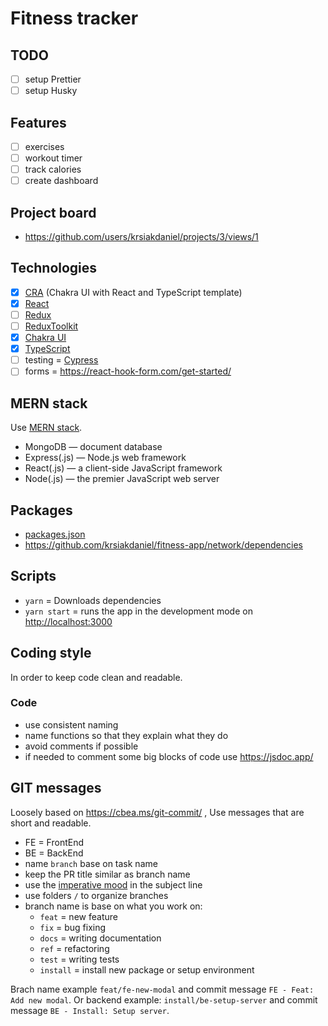 # Fitness tracker

## TODO

- [ ] setup Prettier
- [ ] setup Husky
## Features

- [ ] exercises
- [ ] workout timer
- [ ] track calories
- [ ] create dashboard
## Project board

- <https://github.com/users/krsiakdaniel/projects/3/views/1>

## Technologies

- [x] [CRA](https://chakra-ui.com/getting-started/cra-guide) (Chakra UI with React and TypeScript template)
- [x] [React](https://reactjs.org/)
- [ ] [Redux](https://redux.js.org/tutorials/essentials/part-1-overview-concepts)
- [ ] [ReduxToolkit](https://redux-toolkit.js.org/)
- [x] [Chakra UI](https://chakra-ui.com/)
- [x] [TypeScript](https://www.typescriptlang.org/)
- [ ] testing = [Cypress](https://www.cypress.io/)
- [ ] forms = <https://react-hook-form.com/get-started/>

## MERN stack

Use [MERN stack](https://www.mongodb.com/mern-stack).

- MongoDB — document database
- Express(.js) — Node.js web framework
- React(.js) — a client-side JavaScript framework
- Node(.js) — the premier JavaScript web server

## Packages

- [packages.json](./package.json)
- <https://github.com/krsiakdaniel/fitness-app/network/dependencies>

## Scripts

- `yarn` = Downloads dependencies
- `yarn start` = runs the app in the development mode on [http://localhost:3000](http://localhost:3000)

## Coding style

In order to keep code clean and readable.

### Code

- use consistent naming
- name functions so that they explain what they do
- avoid comments if possible
- if needed to comment some big blocks of code use <https://jsdoc.app/>

## GIT messages

Loosely based on <https://cbea.ms/git-commit/> , Use messages that are short and readable.

- FE = FrontEnd
- BE = BackEnd
- name `branch` base on task name
- keep the PR title similar as branch name
- use the [imperative mood](https://cbea.ms/git-commit/#imperative) in the subject line
- use folders `/` to organize branches
- branch name is base on what you work on:
  - `feat` = new feature
  - `fix` = bug fixing
  - `docs` = writing documentation
  - `ref` = refactoring
  - `test` = writing tests
  - `install` = install new package or setup environment

Brach name example `feat/fe-new-modal` and commit message `FE - Feat: Add new modal`. Or backend example:  `install/be-setup-server` and commit message `BE - Install: Setup server`.
